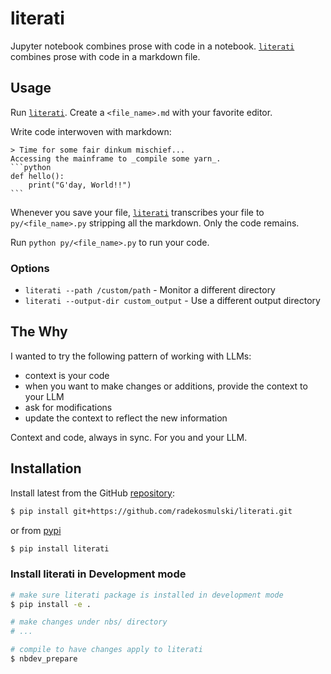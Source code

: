# literati


<!-- WARNING: THIS FILE WAS AUTOGENERATED! DO NOT EDIT! -->

Jupyter notebook combines prose with code in a notebook.
[`literati`](https://radekosmulski.github.io/literati/core.html#literati)
combines prose with code in a markdown file.

## Usage

Run
[`literati`](https://radekosmulski.github.io/literati/core.html#literati).
Create a `<file_name>.md` with your favorite editor.

Write code interwoven with markdown:

    > Time for some fair dinkum mischief...
    Accessing the mainframe to _compile some yarn_.
    ```python
    def hello():
        print("G'day, World!!")
    ```

Whenever you save your file,
[`literati`](https://radekosmulski.github.io/literati/core.html#literati)
transcribes your file to `py/<file_name>.py` stripping all the markdown.
Only the code remains.

Run `python py/<file_name>.py` to run your code.

### Options

- `literati --path /custom/path` - Monitor a different directory
- `literati --output-dir custom_output` - Use a different output
  directory

## The Why

I wanted to try the following pattern of working with LLMs:

- context is your code
- when you want to make changes or additions, provide the context to
  your LLM
- ask for modifications
- update the context to reflect the new information

Context and code, always in sync. For you and your LLM.

## Installation

Install latest from the GitHub
[repository](https://github.com/radekosmulski/literati):

``` sh
$ pip install git+https://github.com/radekosmulski/literati.git
```

or from [pypi](https://pypi.org/project/literati/)

``` sh
$ pip install literati
```

### Install literati in Development mode

``` sh
# make sure literati package is installed in development mode
$ pip install -e .

# make changes under nbs/ directory
# ...

# compile to have changes apply to literati
$ nbdev_prepare
```
